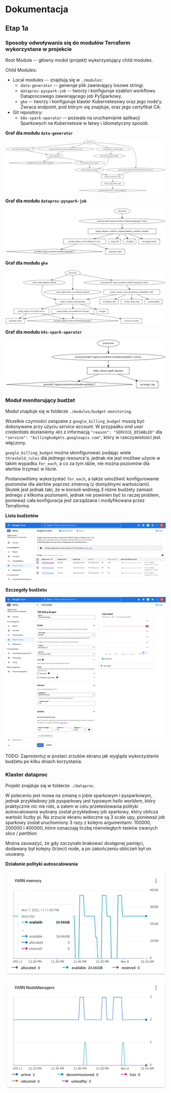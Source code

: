 # Dokumentacja

## Etap 1a

### Sposoby odwoływania się do modułów Terraform wykorzystane w projekcie

Root Module -- główny moduł (projekt) wykorzystujący child modules.

Child Modules:
* Local modules -- znajdują się w `./modules`:
    * `data-generator` -- generuje plik zawierający losowe stringi.
    * `dataproc-pyspark-job` -- tworzy i konfiguruje szablon workflowu Dataprocowego zawierającego job PySparkowy.
    * `gke` -- tworzy i konfiguruje klaster Kubernetesowy oraz jego node'y. Zwraca endpoint, pod którym się znajduje, oraz jego certyfikat CA.
* Git repository:
    * `k8s-spark-operator` -- pozwala na uruchamianie aplikacji Sparkowych na Kubernetesie w łatwy i idiomatyczny sposób.

**Graf dla modułu `data-generator`**

![](./doc/phase1a_figures/data-generator-graph.svg)

**Graf dla modułu `dataproc-pyspark-job`**

![](./doc/phase1a_figures/dataproc-pyspark-job-graph.svg)

**Graf dla modułu `gke`**

![](./doc/phase1a_figures/gke-graph.svg)

**Graf dla modułu `k8s-spark-operator`**

![](./doc/phase1a_figures/k8s-spark-operator-graph.svg)



### Moduł monitorujący budżet

Moduł znajduje się w folderze `./modules/budget-monitoring`.

Wszelkie czynności związane z `google_billing_budget` muszą być dokonywane przy użyciu *service account*. W przypadku *end user credentials* dostaniemy `403` z informacją `"reason": "SERVICE_DISABLED"` dla `"service": "billingbudgets.googleapis.com"`, który w rzeczywistości jest włączony.

`google_billing_budget` można skonfigurować podając wiele `threshold_rules` dla jednego resource'a, jednak nie jest możliwe użycie w takim wypadku `for_each`, a co za tym idzie, nie można poziomów dla alertów trzymać w liście.

Postanowiliśmy wykorzystać `for_each`, a także umożliwić konfigurowanie poziomów dla alertów poprzez zmienną (z domyślnymi wartościami). Skutek jest jednak taki, że w konsoli widnieją 3 różne budżety zamiast jednego z kilkoma poziomami, jednak nie powinien być to raczej problem, ponieważ cała konfiguracja jest zarządzana i modyfikowana przez Terraforma.

**Lista budżetów**

![](./doc/phase1a_figures/budget-list.png)

**Szczegóły budżetu**

![](./doc/phase1a_figures/budget-details.png)

TODO: Zaprezentuj w postaci zrzutów ekranu jak wygląda wykorzystanie budżetu po kilku dniach korzystania.



### Klaster dataproc

Projekt znajduje się w folderze `./dataproc`.

W poleceniu jest mowa na zmianę o jobie sparkowym i pysparkowym, jednak przykładowy job pysparkowy jest typowym *hello worldem*, który praktycznie nic nie robi, a zatem w celu przetestowania polityki autoscalowania wybrany został przykładowy job sparkowy, który oblicza wartość liczby pi. Na zrzucie ekranu widoczne są 3 scale upy, ponieważ job sparkowy został uruchomiony 3 razy z kolejno argumentami: 100000, 200000 i 400000, które oznaczają liczbę równoległych tasków zwanych *slice* / *partition*.

Można zauważyć, że gdy zaczynało brakować dostępnej pamięci, dodawany był kolejny (trzeci) node, a po zakończeniu obliczeń był on usuwany.

**Działanie polityki autoscalowania**

![](./doc/phase1a_figures/dataproc-asp.png)


